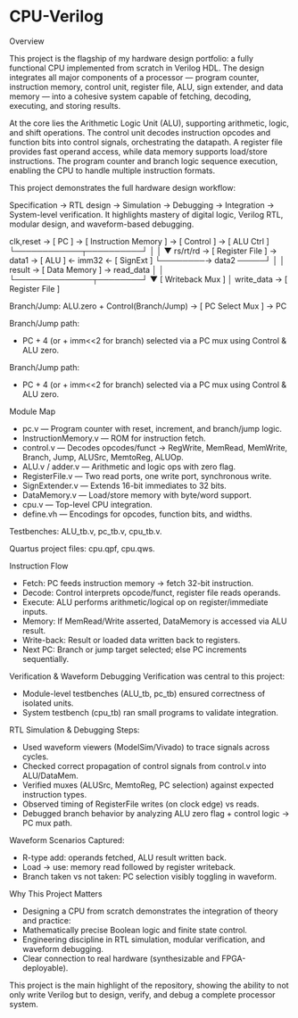 # CPU-Verilog
Overview

This project is the flagship of my hardware design portfolio: a fully functional CPU implemented from scratch in Verilog HDL. The design integrates all major components of a processor — program counter, instruction memory, control unit, register file, ALU, sign extender, and data memory — into a cohesive system capable of fetching, decoding, executing, and storing results.

At the core lies the Arithmetic Logic Unit (ALU), supporting arithmetic, logic, and shift operations. The control unit decodes instruction opcodes and function bits into control signals, orchestrating the datapath. A register file provides fast operand access, while data memory supports load/store instructions. The program counter and branch logic sequence execution, enabling the CPU to handle multiple instruction formats.

This project demonstrates the full hardware design workflow:

Specification → RTL design → Simulation → Debugging → Integration → System-level verification.
It highlights mastery of digital logic, Verilog RTL, modular design, and waveform-based debugging.

clk,reset → [ PC ] → [ Instruction Memory ] → [ Control ] → [ ALU Ctrl ]
                    └────────────┬──────────┘                │
                                 │                           ▼
                     rs/rt/rd → [ Register File ] → data1 → [ ALU ] ← imm32 ← [ SignExt ]
                                      └────────→ data2 ─────┘   │
                                                                 │
                                                result → [ Data Memory ] → read_data
                                                          │                       │
                                                          └──────────────┬────────┘
                                                                         ▼
                                                                  [ Writeback Mux ]
                                                                         │
                                                            write_data → [ Register File ]

Branch/Jump:  ALU.zero + Control(Branch/Jump) → [ PC Select Mux ] → PC


Branch/Jump path:
- PC + 4 (or + imm<<2 for branch) selected via a PC mux using Control & ALU zero.

Branch/Jump path:
- PC + 4 (or + imm<<2 for branch) selected via a PC mux using Control & ALU zero.

Module Map
- pc.v — Program counter with reset, increment, and branch/jump logic.
- InstructionMemory.v — ROM for instruction fetch.
- control.v — Decodes opcodes/funct → RegWrite, MemRead, MemWrite, Branch, Jump, ALUSrc, MemtoReg, ALUOp.
- ALU.v / adder.v — Arithmetic and logic ops with zero flag.
- RegisterFile.v — Two read ports, one write port, synchronous write.
- SignExtender.v — Extends 16-bit immediates to 32 bits.
- DataMemory.v — Load/store memory with byte/word support.
- cpu.v — Top-level CPU integration.
- define.vh — Encodings for opcodes, function bits, and widths.

Testbenches: ALU_tb.v, pc_tb.v, cpu_tb.v.

Quartus project files: cpu.qpf, cpu.qws.

Instruction Flow
- Fetch: PC feeds instruction memory → fetch 32-bit instruction.
- Decode: Control interprets opcode/funct, register file reads operands.
- Execute: ALU performs arithmetic/logical op on register/immediate inputs.
- Memory: If MemRead/Write asserted, DataMemory is accessed via ALU result.
- Write-back: Result or loaded data written back to registers.
- Next PC: Branch or jump target selected; else PC increments sequentially.

Verification & Waveform Debugging
Verification was central to this project:
- Module-level testbenches (ALU_tb, pc_tb) ensured correctness of isolated units.
- System testbench (cpu_tb) ran small programs to validate integration.

RTL Simulation & Debugging Steps:
- Used waveform viewers (ModelSim/Vivado) to trace signals across cycles.
- Checked correct propagation of control signals from control.v into ALU/DataMem.
- Verified muxes (ALUSrc, MemtoReg, PC selection) against expected instruction types.
- Observed timing of RegisterFile writes (on clock edge) vs reads.
- Debugged branch behavior by analyzing ALU zero flag + control logic → PC mux path.

Waveform Scenarios Captured:
- R-type add: operands fetched, ALU result written back.
- Load → use: memory read followed by register writeback.
- Branch taken vs not taken: PC selection visibly toggling in waveform.

Why This Project Matters
- Designing a CPU from scratch demonstrates the integration of theory and practice:
- Mathematically precise Boolean logic and finite state control.
- Engineering discipline in RTL simulation, modular verification, and waveform debugging.
- Clear connection to real hardware (synthesizable and FPGA-deployable).

This project is the main highlight of the repository, showing the ability to not only write Verilog but to design, verify, and debug a complete processor system.

